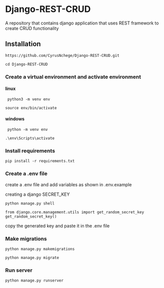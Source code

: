 # Django-REST-CRUD
A repository that contains django application that uses REST framework to create CRUD functionality

## Installation
```
https://github.com/CyrusNchege/Django-REST-CRUD.git
```

```
cd Django-REST-CRUD
```


### Create a virtual environment  and activate environment

#### linux
```
 python3 -m venv env

source env/bin/activate
```
#### windows
```
 python -m venv env

.\env\Scripts\activate

```

### Install requirements
```
pip install -r requirements.txt
```
### Create a .env file

create a .env file and add variables as shown in .env.example

creating a django SECRET_KEY
```
python manage.py shell
```
```
from django.core.management.utils import get_random_secret_key
get_random_secret_key()
```
copy the generated key and paste it in the .env file

### Make migrations

```
python manage.py makemigrations

python manage.py migrate
```
### Run server
```
python manage.py runserver
```